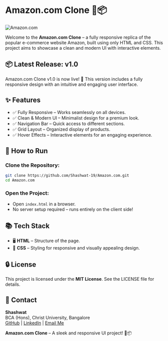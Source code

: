 # Amazon.com Clone 🛒📦

![Amazon.com](https://github.com/Shashwat-19/Amazon.com-Clone/raw/main/Assets/)

Welcome to the **Amazon.com Clone** – a fully responsive replica of the popular e-commerce website Amazon, built using only HTML and CSS. This project aims to showcase a clean and modern UI with interactive elements.

## 📦 Latest Release: v1.0

Amazon.com Clone v1.0 is now live! 🎉
This version includes a fully responsive design with an intuitive and engaging user interface.

## ✨ Features

- ✅ Fully Responsive – Works seamlessly on all devices.
- ✅ Clean & Modern UI – Minimalist design for a premium look.
- ✅ Navigation Bar – Quick access to different sections.
- ✅ Grid Layout – Organized display of products.
- ✅ Hover Effects – Interactive elements for an engaging experience.

## 🚀 How to Run

### Clone the Repository:

```bash
git clone https://github.com/Shashwat-19/Amazon.com.git
cd Amazon.com
```

### Open the Project:

- Open `index.html` in a browser.
- No server setup required – runs entirely on the client side!

## 📚 Tech Stack

- 🖥 **HTML** – Structure of the page.
- 🎨 **CSS** – Styling for responsive and visually appealing design.

## 🔒 License

This project is licensed under the **MIT License**. See the LICENSE file for details.

## 📩 Contact

**Shashwat**  
BCA (Hons), Christ University, Bangalore  
[GitHub](https://github.com/Shashwat-19) | [LinkedIn](https://linkedin.com/in/shashwat) | [Email Me](mailto:shashwat1956@gmail.com)

**Amazon.com Clone** – A sleek and responsive UI project! 🛒📦